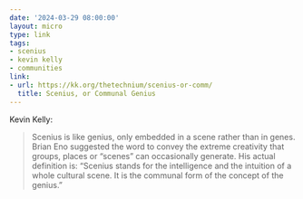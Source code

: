```yaml
---
date: '2024-03-29 08:00:00'
layout: micro
type: link
tags:
- scenius
- kevin kelly
- communities
link:
- url: https://kk.org/thetechnium/scenius-or-comm/
  title: Scenius, or Communal Genius
---
```


Kevin Kelly:

> Scenius is like genius, only embedded in a scene rather than in genes. Brian Eno suggested the word to convey the extreme creativity that groups, places or “scenes”  can occasionally generate. His actual definition is:  “Scenius stands for the intelligence and the intuition of a whole cultural scene. It is the communal form of the concept of the genius.”
